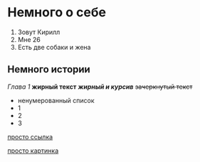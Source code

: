 # Немного о себе

1. Зовут Кирилл
2. Мне 26
3. Есть две собаки и жена

## Немного истории

*Глава 1*
**жирный текст**
***жирный и курсив***
~~зачеркнутый текст~~

* ненумерованный список
* 1
* 2
* 3
  
[просто ссылка](https://github.com/netology-code/git-2-homeworks/blob/main/team-2/README.md/ "с подсказкой")

[просто картинка](https://media.istockphoto.com/id/1482199015/ru/%D1%84%D0%BE%D1%82%D0%BE/%D1%81%D1%87%D0%B0%D1%81%D1%82%D0%BB%D0%B8%D0%B2%D1%8B%D0%B9-%D1%89%D0%B5%D0%BD%D0%BE%D0%BA-%D0%B2%D0%B5%D0%BB%D1%8C%D1%88-%D0%BA%D0%BE%D1%80%D0%B3%D0%B8-14-%D0%BD%D0%B5%D0%B4%D0%B5%D0%BB%D1%8C-%D1%81%D0%BE%D0%B1%D0%B0%D0%BA%D0%B0-%D0%BF%D0%BE%D0%B4%D0%BC%D0%B8%D0%B3%D0%B8%D0%B2%D0%B0%D0%B5%D1%82-%D0%B7%D0%B0%D0%B4%D1%8B%D1%85%D0%B0%D0%B5%D1%82%D1%81%D1%8F-%D0%B8-%D1%81%D0%B8%D0%B4%D0%B8%D1%82-%D0%B8%D0%B7%D0%BE%D0%BB%D0%B8%D1%80%D0%BE%D0%B2%D0%B0%D0%BD%D0%BD%D0%BE-%D0%BD%D0%B0.jpg?s=612x612&w=0&k=20&c=oM8l3E4PPUaJbB5xaEOKFvTk8EW0P1uAKCBULHzO0O4=)